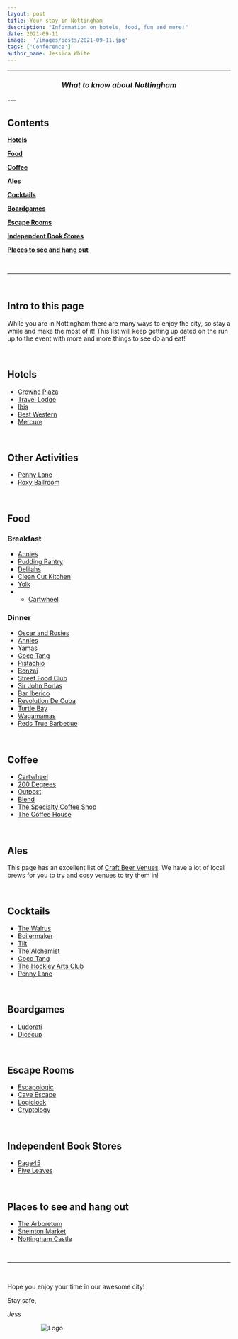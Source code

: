 ```yaml
---
layout: post
title: Your stay in Nottingham
description: "Information on hotels, food, fun and more!"
date: 2021-09-11
image:  '/images/posts/2021-09-11.jpg'
tags: ['Conference']
author_name: Jessica White
---
```


----
<center>
<h3> <i>What to know about Nottingham</i> </h3>
</center>
---


<br/>

## Contents

**[Hotels](#hotels)**

**[Food](#food)**

**[Coffee](#coffee)**

**[Ales](#ales)**

**[Cocktails](#ales)**

**[Boardgames](#boardgames)**

**[Escape Rooms](#escape-rooms)**

**[Independent Book Stores](#independent-book-stores)**

**[Places to see and hang out](#places-to-see-and-hang-out)**

<br/>

---

<br/>

## Intro to this page

While you are in Nottingham there are many ways to enjoy the city, so stay a while and make the most of it! This list will keep getting up dated on the run up to the event with more and more things to see do and eat!

<br/>

## Hotels

- <a href="https://www.ihg.com/crowneplaza/hotels/gb/en/nottingham/notws/hoteldetail" target="_blank">Crowne Plaza</a>
- <a href="https://www.travelodge.co.uk/hotels/290/Nottingham-Central-hotel" target="_blank">Travel Lodge</a>
- <a href="https://all.accor.com/hotel/6160/index.en.shtml?dateIn=&nights=&compositions=1&stayplus=false#origin=ibis" target="_blank">Ibis</a>
- <a href="https://www.bwnottinghamcitycentre.co.uk/" target="_blank">Best Western</a>
- <a href="https://all.accor.com/hotel/8061/index.en.shtml?dateIn=&nights=&compositions=1&stayplus=false#origin=ibis" target="_blank">Mercure</a>
  
<br/>

## Other Activities

- <a href="http://pennylanebars.com/explore-our-venue/" target="_blank">Penny Lane</a>
- <a href="https://www.roxyballroom.co.uk/nottingham/" target="_blank">Roxy Ballroom</a>

<br/>

## Food

### Breakfast

- <a href="https://anniesburgershack.com/menu/breakfast-menu" target="_blank">Annies</a>
- <a href="https://www.thepuddingpantry.co.uk/" target="_blank">Pudding Pantry</a>
- <a href="https://delilahfinefoods.co.uk/pages/delilah-eat-in-menu" target="_blank">Delilahs</a>
- <a href="https://www.cleancutkitchen.co.uk/" target="_blank">Clean Cut Kitchen</a>
- <a href="https://www.instagram.com/yolk.notts/?hl=en" target="_blank">Yolk</a>
- - <a href="https://shop.cartwheelcoffee.com/" target="_blank">Cartwheel</a>


### Dinner

- <a href="https://www.oscarandrosies.com/" target="_blank">Oscar and Rosies</a> 
- <a href="https://anniesburgershack.com/menu/main-menu" target="_blank">Annies</a>
- <a href="https://www.yamas.co.uk/" target="_blank">Yamas</a>
- <a href="https://www.cocotang.co.uk/" target="_blank">Coco Tang</a>
- <a href="https://www.pistachionottingham.co.uk/" target="_blank">Pistachio</a>
- <a href="http://www.bonzai-japaneserestaurant.co.uk/our-menus.html" target="_blank">Bonzai</a>
- <a href="https://www.streetfoodclub.co.uk/" target="_blank">Street Food Club</a>
- <a href="https://www.sirjohnborlasewarren.co.uk/our-food" target="_blank">Sir John Borlas</a>
- <a href="https://www.baribericotapas.com/" target="_blank">Bar Iberico</a>
- <a href="https://www.revoluciondecuba.com/bar/nottingham/menus/?scroll=1" target="_blank">Revolution De Cuba</a>
- <a href="https://www.turtlebay.co.uk/food-and-drink" target="_blank">Turtle Bay</a>
- <a href="https://www.wagamama.com/restaurants/nottingham/nottingham" target="_blank">Wagamamas</a>
- <a href="https://truebarbecue.com/nottingham/" target="_blank">Reds True Barbecue</a>

<br/>

## Coffee

- <a href="https://shop.cartwheelcoffee.com/" target="_blank">Cartwheel</a>
- <a href="https://200degs.com/nottingham-flying-horse-walk" target="_blank">200 Degrees</a>
- <a href="https://www.outpost.coffee/" target="_blank">Outpost</a>
- <a href="https://www.blendnottingham.co.uk/" target="_blank">Blend</a>
- <a href="https://www.thespecialtycoffeeshop.com/" target="_blank">The Specialty Coffee Shop</a>
- <a href="https://www.coffeehouseon.com/" target="_blank">The Coffee House</a>

<br/>

## Ales

This page has an excellent list of <a href="https://www.nottinghamcraftbeer.co.uk/venues" target="_blank">Craft Beer Venues</a>. We have a lot of local brews for you to try and cosy venues to try them in!

<br/>

## Cocktails

- <a href="http://thewalrusnottingham.com/" target="_blank">The Walrus</a>
- <a href="https://boilermakerbar.co.uk/" target="_blank">Boilermaker</a>
- <a href="https://www.tiltbar.co.uk/" target="_blank">Tilt</a>
- <a href="https://thealchemist.uk.com/venues/nottingham-king-street/" target="_blank">The Alchemist</a>
- <a href="https://www.cocotang.co.uk/" target="_blank">Coco Tang</a>
- <a href="http://thehockleyartsclub.com/" target="_blank">The Hockley Arts Club</a>
- <a href="hhttp://pennylanebars.com/explore-our-venue/" target="_blank">Penny Lane</a>

<br/>

## Boardgames

- <a href="https://www.ludoraticafe.com/" target="_blank">Ludorati</a>
- <a href="https://dicecupcafe.co.uk/" target="_blank">Dicecup</a>
  
<br/>

## Escape Rooms

- <a href="https://www.escapologic.com/nottingham-escape-rooms/" target="_blank">Escapologic</a>
- <a href="https://www.caveescape.co.uk/" target="_blank">Cave Escape</a>
- <a href="https://logiclock.co.uk/" target="_blank">Logiclock</a>
- <a href="https://cryptologyrooms.co.uk/nottingham/" target="_blank">Cryptology</a>

<br/>

## Independent Book Stores

- <a href="http://www.page45.com/" target="_blank">Page45</a>
- <a href="https://fiveleavesbookshop.co.uk/" target="_blank">Five Leaves</a>

<br/>

## Places to see and hang out

- <a href="https://www.visit-nottinghamshire.co.uk/things-to-do/nottingham-arboretum-p641471" target="_blank">The Arboretum</a>
- <a href="https://sneintonmarket.com/" target="_blank">Sneinton Market</a>
- <a href="https://www.nottinghamcastle.org.uk/" target="_blank">Nottingham Castle</a>

<br/>

---

<br/>

Hope you enjoy your time in our awesome city!

Stay safe,

_Jess_

<div style="text-align:center; width:20%; margin-left: 10%;" markdown="1">
<img src="{{site.baseurl}}/assets/logo.png" alt="Logo">
</div>
